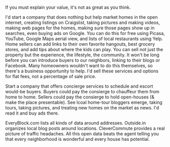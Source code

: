 
If you must explain your value, it's not as great as you think.

I'd start a company that does nothing but help market homes in the open internet, creating listings on Craigslist, taking pictures and making videos, making web pages for the homes, making sure those pages show up in searches, even buying ads on Google. You can do this for free using Picasa, YouTube, Google Maps aerial view, and lists of local restaurants using Yelp. Home sellers can add links to their own favorite hangouts, best grocery stores, and add tips about where the kids can play. You can sell not just the property but the experience, the lifestyle, the community. It won't be long before you can introduce buyers to our neighbors, linking to their blogs or Facebook. Many homeowners wouldn't want to do this themselves, so there's a business opportunity to help. I'd sell these services and options for flat fees, not a percentage of sale price.

Start a company that offers concierge services to schedule and escort would-be buyers. Buyers could pay the consierge to chauffeur them from home to home. Sellers could pay the consierge to hold open-houses (& make the place presentable). See lcoal home-tour bloggers emerge, taking tours, taking pictures, and treating new homes on the market as news. I'd read it and buy ads there.

EveryBlock.com lists all kinds of data around addresses. Outside.in organizes local blog posts around locations. CleverCommute provides a real picture of traffic headaches. All this open data beats the agent telling you that every neighborhood is wonderful and every house has potential.
